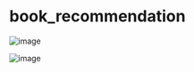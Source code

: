 # book_recommendation

![image](https://github.com/nimmigopan/book_recommendation/assets/35449494/4ee92c0a-dd07-4f45-8dda-52f0618464b8)

![image](https://github.com/nimmigopan/book_recommendation/assets/35449494/54d7d406-f4e3-478e-92d0-a612ad792367)

